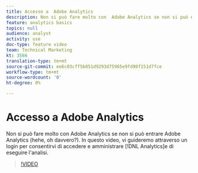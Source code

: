 ```yaml
---
title: Accesso a  Adobe Analytics
description: Non si può fare molto con  Adobe Analytics se non si può entrare  Adobe Analytics (hehe, oh davvero?). In questo video, vi guideremo attraverso un login per consentirvi di accedere e amministrare Analytics, nonché di eseguire le analisi.
feature: analytics basics
topics: null
audience: analyst
activity: use
doc-type: feature video
team: Technical Marketing
kt: 3566
translation-type: tm+mt
source-git-commit: ee6c03cff5b051d9293d75965e9fd98f151d7fce
workflow-type: tm+mt
source-wordcount: '0'
ht-degree: 0%

---
```



# Accesso a  Adobe Analytics

Non si può fare molto con  Adobe Analytics se non si può entrare  Adobe Analytics (hehe, oh davvero?). In questo video, vi guideremo attraverso un login per consentirvi di accedere e amministrare [!DNL Analytics]e di eseguire l&#39;analisi.

>[!VIDEO](https://video.tv.adobe.com/v/28771/?quality=12)
